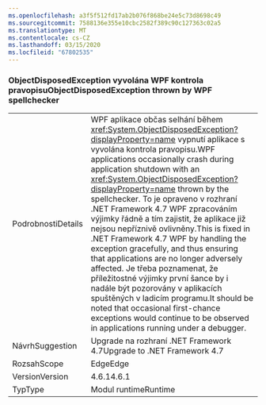 ```yaml
---
ms.openlocfilehash: a3f5f512fd17ab2b076f868be24e5c73d8698c49
ms.sourcegitcommit: 7588136e355e10cbc2582f389c90c127363c02a5
ms.translationtype: MT
ms.contentlocale: cs-CZ
ms.lasthandoff: 03/15/2020
ms.locfileid: "67802535"
---
```

### <a name="objectdisposedexception-thrown-by-wpf-spellchecker"></a><span data-ttu-id="3d9a6-101">ObjectDisposedException vyvolána WPF kontrola pravopisu</span><span class="sxs-lookup"><span data-stu-id="3d9a6-101">ObjectDisposedException thrown by WPF spellchecker</span></span>

|   |   |
|---|---|
|<span data-ttu-id="3d9a6-102">Podrobnosti</span><span class="sxs-lookup"><span data-stu-id="3d9a6-102">Details</span></span>|<span data-ttu-id="3d9a6-103">WPF aplikace občas selhání během <xref:System.ObjectDisposedException?displayProperty=name> vypnutí aplikace s vyvolána kontrola pravopisu.</span><span class="sxs-lookup"><span data-stu-id="3d9a6-103">WPF applications occasionally crash during application shutdown with an <xref:System.ObjectDisposedException?displayProperty=name> thrown by the spellchecker.</span></span> <span data-ttu-id="3d9a6-104">To je opraveno v rozhraní .NET Framework 4.7 WPF zpracováním výjimky řádně a tím zajistit, že aplikace již nejsou nepříznivě ovlivněny.</span><span class="sxs-lookup"><span data-stu-id="3d9a6-104">This is fixed in .NET Framework 4.7 WPF by handling the exception gracefully, and thus ensuring that applications are no longer adversely affected.</span></span> <span data-ttu-id="3d9a6-105">Je třeba poznamenat, že příležitostné výjimky první šance by i nadále být pozorovány v aplikacích spuštěných v ladicím programu.</span><span class="sxs-lookup"><span data-stu-id="3d9a6-105">It should be noted that occasional first-chance exceptions would continue to be observed in applications running under a debugger.</span></span>|
|<span data-ttu-id="3d9a6-106">Návrh</span><span class="sxs-lookup"><span data-stu-id="3d9a6-106">Suggestion</span></span>|<span data-ttu-id="3d9a6-107">Upgrade na rozhraní .NET Framework 4.7</span><span class="sxs-lookup"><span data-stu-id="3d9a6-107">Upgrade to .NET Framework 4.7</span></span>|
|<span data-ttu-id="3d9a6-108">Rozsah</span><span class="sxs-lookup"><span data-stu-id="3d9a6-108">Scope</span></span>|<span data-ttu-id="3d9a6-109">Edge</span><span class="sxs-lookup"><span data-stu-id="3d9a6-109">Edge</span></span>|
|<span data-ttu-id="3d9a6-110">Version</span><span class="sxs-lookup"><span data-stu-id="3d9a6-110">Version</span></span>|<span data-ttu-id="3d9a6-111">4.6.1</span><span class="sxs-lookup"><span data-stu-id="3d9a6-111">4.6.1</span></span>|
|<span data-ttu-id="3d9a6-112">Typ</span><span class="sxs-lookup"><span data-stu-id="3d9a6-112">Type</span></span>|<span data-ttu-id="3d9a6-113">Modul runtime</span><span class="sxs-lookup"><span data-stu-id="3d9a6-113">Runtime</span></span>|
